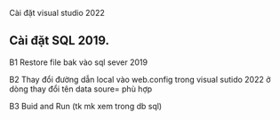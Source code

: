 Cài đặt visual studio 2022
## Cài đặt SQL 2019.
B1 Restore file bak vào sql sever 2019

B2 Thay đổi đường dẫn local vào web.config trong visual sutido 2022
ở dòng	<add name="QuanLyBanHangEntities" connectionString="metadata=res://*/Models.QuanLyBanHangModel.csdl|res://*/Models.QuanLyBanHangModel.ssdl|res://*/Models.QuanLyBanHangModel.msl;provider=System.Data.SqlClient;provider connection string=&quot;data source=智国;initial catalog=QuanLyBanHang;integrated security=True;MultipleActiveResultSets=True;App=EntityFramework&quot;" providerName="System.Data.EntityClient" /></connectionStrings>   thay đổi tên data soure= phù hợp

B3 Buid and Run (tk mk xem trong db sql)

